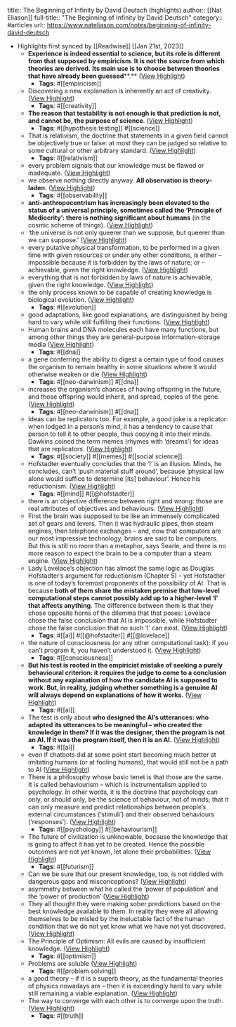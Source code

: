 title:: The Beginning of Infinity by David Deutsch (highlights)
author:: [[Nat Eliason]]
full-title:: "The Beginning of Infinity by David Deutsch"
category:: #articles
url:: https://www.nateliason.com/notes/beginning-of-infinity-david-deutsch

- Highlights first synced by [[Readwise]] [[Jan 21st, 2023]]
	- **Experience is indeed essential to science, but its role is different from that supposed by empiricism. It is not the source from which theories are derived.** **Its main use is to choose between theories that have already been guessed****.** ([View Highlight](https://read.readwise.io/read/01gq8ntfe89jmh6fg3jw63azar))
		- **Tags**: #[[empiricism]]
	- Discovering a new explanation is inherently an act of creativity. ([View Highlight](https://read.readwise.io/read/01gq8nv9z79s420bfvwxbtytsw))
		- **Tags**: #[[creativity]]
	- **The reason that testability is not enough is that prediction is not, and cannot be, the purpose of science**. ([View Highlight](https://read.readwise.io/read/01gq8nwdkwnm68sd8aamhr13k3))
		- **Tags**: #[[hypothesis testing]] #[[science]]
	- That is relativism, the doctrine that statements in a given field cannot be objectively true or false: at most they can be judged so relative to some cultural or other arbitrary standard. ([View Highlight](https://read.readwise.io/read/01gq8nxg4gt9qn42sm6qna5g7h))
		- **Tags**: #[[relativism]]
	- every problem signals that our knowledge must be flawed or inadequate. ([View Highlight](https://read.readwise.io/read/01gq8ny3tpc4a0bed4t0kas2zr))
	- we observe nothing directly anyway. **All observation is theory-laden.** ([View Highlight](https://read.readwise.io/read/01gq8nycswz4zeew77kfh3swe0))
		- **Tags**: #[[observability]]
	- **anti-anthropocentrism has increasingly been elevated to the status of a universal principle, sometimes called** **the ‘Principle of Mediocrity’: there is nothing significant about humans** (in the cosmic scheme of things). ([View Highlight](https://read.readwise.io/read/01gq8nz8razf76dm77fyztq3tg))
	- ‘the universe is not only queerer than we suppose, but queerer than we can suppose.’ ([View Highlight](https://read.readwise.io/read/01gq8pc4hbbkst67drsjm8yrvh))
	- every putative physical transformation, to be performed in a given time with given resources or under any other conditions, is either – impossible because it is forbidden by the laws of nature; or – achievable, given the right knowledge. ([View Highlight](https://read.readwise.io/read/01gq8pcs67ga6dsyfy455fznyq))
	- everything that is not forbidden by laws of nature is achievable, given the right knowledge. ([View Highlight](https://read.readwise.io/read/01gq8pczz7jrf0wkt4jj3jh2bt))
	- the only process known to be capable of creating knowledge is biological evolution. ([View Highlight](https://read.readwise.io/read/01gq8pdqw32zfqyyr9qkp5h9tr))
		- **Tags**: #[[evolution]]
	- good adaptations, like good explanations, are distinguished by being hard to vary while still fulfilling their functions. ([View Highlight](https://read.readwise.io/read/01gq8pe8xgq7dmxttrbb205b95))
	- Human brains and DNA molecules each have many functions, but among other things they are general-purpose information-storage media ([View Highlight](https://read.readwise.io/read/01gq8pejhc443w546qw6s9c1sn))
		- **Tags**: #[[dna]]
	- a gene conferring the ability to digest a certain type of food causes the organism to remain healthy in some situations where it would otherwise weaken or die ([View Highlight](https://read.readwise.io/read/01gq8pfx4hz0xz8qv4g8gawat9))
		- **Tags**: #[[neo-darwinism]] #[[dna]]
	- increases the organism’s chances of having offspring in the future, and those offspring would inherit, and spread, copies of the gene. ([View Highlight](https://read.readwise.io/read/01gq8pggvbpax3rq8tkt9rj27w))
		- **Tags**: #[[neo-darwinism]] #[[dna]]
	- Ideas can be replicators too. For example, a good joke is a replicator: when lodged in a person’s mind, it has a tendency to cause that person to tell it to other people, thus copying it into their minds. Dawkins coined the term memes (rhymes with ‘dreams’) for ideas that are replicators. ([View Highlight](https://read.readwise.io/read/01gq8phbnzzre7f8hfentw64da))
		- **Tags**: #[[society]] #[[memes]] #[[social science]]
	- Hofstadter eventually concludes that the ‘I’ is an illusion. Minds, he concludes, can’t ‘push material stuff around’, because ‘physical law alone would suffice to determine [its] behaviour’. Hence his reductionism. ([View Highlight](https://read.readwise.io/read/01gq8pm3jwcxs5xt8vq9ghtv2m))
		- **Tags**: #[[mind]] #[[@hofstadter]]
	- there is an objective difference between right and wrong: those are real attributes of objectives and behaviours. ([View Highlight](https://read.readwise.io/read/01gq8pn9kq903a7v7r73yqfyp1))
	- First the brain was supposed to be like an immensely complicated set of gears and levers. Then it was hydraulic pipes, then steam engines, then telephone exchanges – and, now that computers are our most impressive technology, brains are said to be computers. But this is still no more than a metaphor, says Searle, and there is no more reason to expect the brain to be a computer than a steam engine. ([View Highlight](https://read.readwise.io/read/01gq8pq7ks1vc4t4cnpab50t2j))
	- Lady Lovelace’s objection has almost the same logic as Douglas Hofstadter’s argument for reductionism (Chapter 5) – yet Hofstadter is one of today’s foremost proponents of the possibility of AI. That is because **both of them share the mistaken premise that low-level computational steps cannot possibly add up to a higher-level ‘I’ that affects anything**. The difference between them is that they chose opposite horns of the dilemma that that poses: Lovelace chose the false conclusion that AI is impossible, while Hofstadter chose the false conclusion that no such ‘I’ can exist. ([View Highlight](https://read.readwise.io/read/01gq8prbcpmwgbkep92fpmwjt5))
		- **Tags**: #[[ai]] #[[@hofstadter]] #[[@lovelace]]
	- the nature of consciousness (or any other computational task): if you can’t program it, you haven’t understood it. ([View Highlight](https://read.readwise.io/read/01gq8pt31wt6mpgvk1k6d02pqe))
		- **Tags**: #[[consciousness]]
	- **But his test is rooted in the empiricist mistake of seeking a purely behavioural criterion: it requires the judge to come to a conclusion without any explanation of how the candidate AI is supposed to work. But, in reality,** **judging whether something is a genuine AI will always depend on explanations of how it works.** ([View Highlight](https://read.readwise.io/read/01gq8ptqh81tj1w90d48gms858))
		- **Tags**: #[[ai]]
	- The test is only about **who designed the AI’s utterances: who adapted its utterances to be meaningful – who created the knowledge in them? If it was the designer, then the program is not an AI. If it was the program itself, then it is an AI.** ([View Highlight](https://read.readwise.io/read/01gq8pv6wkws85zq8tr38w97rn))
		- **Tags**: #[[ai]]
	- even if chatbots did at some point start becoming much better at imitating humans (or at fooling humans), that would still not be a path to AI ([View Highlight](https://read.readwise.io/read/01gq8pvs0605hb4nrza0ebnah7))
	- There is a philosophy whose basic tenet is that those are the same. It is called behaviourism – which is instrumentalism applied to psychology. In other words, it is the doctrine that psychology can only, or should only, be the science of behaviour, not of minds; that it can only measure and predict relationships between people’s external circumstances (‘stimuli’) and their observed behaviours (‘responses’). ([View Highlight](https://read.readwise.io/read/01gq8pw81pmyzfmpch3fkrf901))
		- **Tags**: #[[psychology]] #[[behaviourism]]
	- The future of civilization is unknowable, because the knowledge that is going to affect it has yet to be created. Hence the possible outcomes are not yet known, let alone their probabilities. ([View Highlight](https://read.readwise.io/read/01gq8pxwb17ge23cxemt8ndm8t))
		- **Tags**: #[[futurism]]
	- Can we be sure that our present knowledge, too, is not riddled with dangerous gaps and misconceptions? ([View Highlight](https://read.readwise.io/read/01gq8pyckvjv2zh6zj3x55jmav))
	- asymmetry between what he called the ‘power of population’ and the ‘power of production’ ([View Highlight](https://read.readwise.io/read/01gq8q8ef4y56bktj70qwp1eg4))
	- They all thought they were making sober predictions based on the best knowledge available to them. In reality they were all allowing themselves to be misled by the ineluctable fact of the human condition that we do not yet know what we have not yet discovered. ([View Highlight](https://read.readwise.io/read/01gq8q8thn5ywvvfyr1f12cbwp))
	- The Principle of Optimism: All evils are caused by insufficient knowledge. ([View Highlight](https://read.readwise.io/read/01gq8q9ep9kzxcp2nf58yths97))
		- **Tags**: #[[optimism]]
	- Problems are soluble ([View Highlight](https://read.readwise.io/read/01gq8qa7h8ch8j0sy8s55tsa33))
		- **Tags**: #[[problem solving]]
	- a good theory – if it is a superb theory, as the fundamental theories of physics nowadays are – then it is exceedingly hard to vary while still remaining a viable explanation. ([View Highlight](https://read.readwise.io/read/01gq8qb1m8c2y2qcgrv9yxg4fk))
	- The way to converge with each other is to converge upon the truth. ([View Highlight](https://read.readwise.io/read/01gq8qbth9g840kgqzshcpfwhv))
		- **Tags**: #[[truth]]